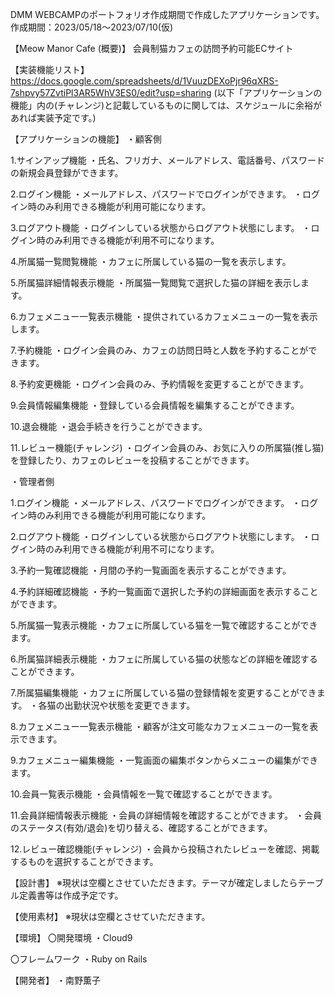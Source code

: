 
DMM WEBCAMPのポートフォリオ作成期間で作成したアプリケーションです。
作成期間：2023/05/18〜2023/07/10(仮)


【Meow Manor Cafe (概要)】
会員制猫カフェの訪問予約可能ECサイト


【実装機能リスト】
https://docs.google.com/spreadsheets/d/1VuuzDEXoPjr96qXRS-7shpvy57ZvtiPl3AR5WhV3ES0/edit?usp=sharing
(以下「アプリケーションの機能」内の(チャレンジ)と記載しているものに関しては、スケジュールに余裕があれば実装予定です。)


【アプリケーションの機能】
・顧客側

1.サインアップ機能
・氏名、フリガナ、メールアドレス、電話番号、パスワードの新規会員登録ができます。

2.ログイン機能
・メールアドレス、パスワードでログインができます。
・ログイン時のみ利用できる機能が利用可能になります。

3.ログアウト機能
・ログインしている状態からログアウト状態にします。
・ログイン時のみ利用できる機能が利用不可になります。

4.所属猫一覧閲覧機能
・カフェに所属している猫の一覧を表示します。

5.所属猫詳細情報表示機能
・所属猫一覧閲覧で選択した猫の詳細を表示します。

6.カフェメニュー一覧表示機能
・提供されているカフェメニューの一覧を表示します。

7.予約機能
・ログイン会員のみ、カフェの訪問日時と人数を予約することができます。

8.予約変更機能
・ログイン会員のみ、予約情報を変更することができます。

9.会員情報編集機能
・登録している会員情報を編集することができます。

10.退会機能
・退会手続きを行うことができます。

11.レビュー機能(チャレンジ)
・ログイン会員のみ、お気に入りの所属猫(推し猫)を登録したり、カフェのレビューを投稿することができます。


・管理者側

1.ログイン機能
・メールアドレス、パスワードでログインができます。
・ログイン時のみ利用できる機能が利用可能になります。

2.ログアウト機能
・ログインしている状態からログアウト状態にします。
・ログイン時のみ利用できる機能が利用不可になります。

3.予約一覧確認機能
・月間の予約一覧画面を表示することができます。

4.予約詳細確認機能
・予約一覧画面で選択した予約の詳細画面を表示することができます。

5.所属猫一覧表示機能
・カフェに所属している猫を一覧で確認することができます。

6.所属猫詳細表示機能
・カフェに所属している猫の状態などの詳細を確認することができます。

7.所属猫編集機能
・カフェに所属している猫の登録情報を変更することができます。
・各猫の出勤状況や状態を変更できます。

8.カフェメニュー一覧表示機能
・顧客が注文可能なカフェメニューの一覧を表示できます。

9.カフェメニュー編集機能
・一覧画面の編集ボタンからメニューの編集ができます。

10.会員一覧表示機能
・会員情報を一覧で確認することができます。

11.会員詳細情報表示機能
・会員の詳細情報を確認することができます。
・会員のステータス(有効/退会)を切り替える、確認することができます。

12.レビュー確認機能(チャレンジ)
・会員から投稿されたレビューを確認、掲載するものを選択することができます。


【設計書】
※現状は空欄とさせていただきます。テーマが確定しましたらテーブル定義書等は作成予定です。

【使用素材】
※現状は空欄とさせていただきます。


【環境】
 〇開発環境
・Cloud9

 〇フレームワーク
・Ruby on Rails


【開発者】
・南野薫子



<!--#README-->

<!--This README would normally document whatever steps are necessary to get the-->
<!--application up and running.-->

<!--Things you may want to cover:-->

<!--* Ruby version-->

<!--* System dependencies-->

<!--* Configuration-->

<!--* Database creation-->

<!--* Database initialization-->

<!--* How to run the test suite-->

<!--* Services (job queues, cache servers, search engines, etc.)-->

<!--* Deployment instructions-->

<!--* ...-->
